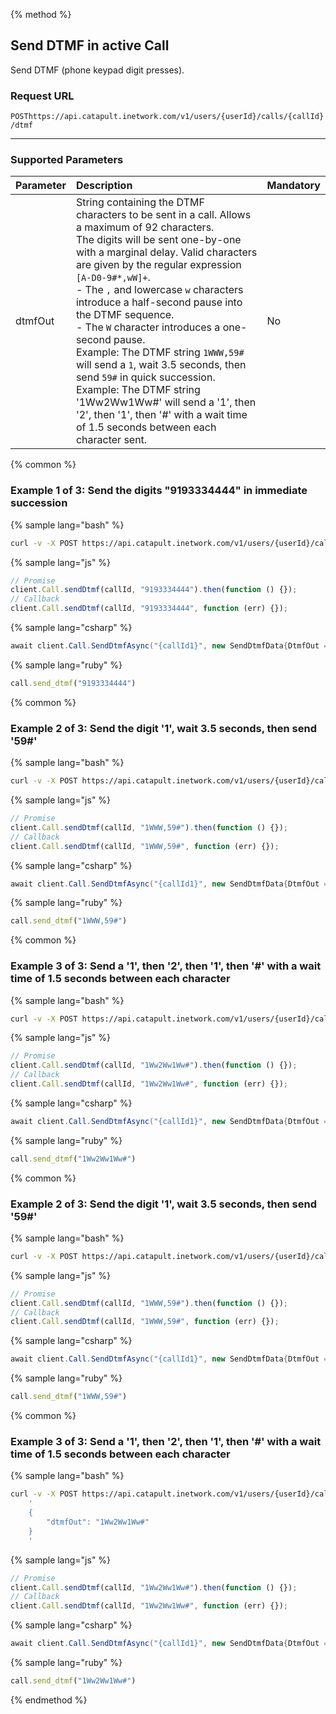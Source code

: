 {% method %}

## Send DTMF in active Call
Send DTMF (phone keypad digit presses).

### Request URL

<code class="post">POST</code>`https://api.catapult.inetwork.com/v1/users/{userId}/calls/{callId}/dtmf`

---

### Supported Parameters

| Parameter | Description                                                                                                                                                                                                                                                                                                                                                                                                                                                                                                                                                                                                                                                      | Mandatory |
|:----------|:-----------------------------------------------------------------------------------------------------------------------------------------------------------------------------------------------------------------------------------------------------------------------------------------------------------------------------------------------------------------------------------------------------------------------------------------------------------------------------------------------------------------------------------------------------------------------------------------------------------------------------------------------------------------|:----------|
| dtmfOut   | String containing the DTMF characters to be sent in a call. Allows a maximum of 92 characters.<br/>The digits will be sent one-by-one with a marginal delay. Valid characters are given by the regular expression `[A-D0-9#*,wW]+`.<br/>- The `,` and lowercase `w` characters introduce a half-second pause into the DTMF sequence.<br/>- The `W` character introduces a one-second pause.<br/>Example: The DTMF string `1WWW,59#` will send a `1`, wait 3.5 seconds, then send `59#` in quick succession.<br/>Example: The DTMF string '1Ww2Ww1Ww#' will send a '1', then '2', then '1', then '#' with a wait time of 1.5 seconds between each character sent. | No        |

{% common %}

### Example 1 of 3: Send the digits "9193334444" in immediate succession

{% sample lang="bash" %}

```bash
curl -v -X POST https://api.catapult.inetwork.com/v1/users/{userId}/calls/{callId}/dtmf 	-u {token}:{secret} 	-H "Content-type: application/json" 	-d '{"dtmfOut": "9193334444"}'
```

{% sample lang="js" %}

```js
// Promise
client.Call.sendDtmf(callId, "9193334444").then(function () {});
// Callback
client.Call.sendDtmf(callId, "9193334444", function (err) {});
```

{% sample lang="csharp" %}

```csharp
await client.Call.SendDtmfAsync("{callId1}", new SendDtmfData{DtmfOut = "9193334444"});
```

{% sample lang="ruby" %}

```ruby
call.send_dtmf("9193334444")
```

{% common %}

### Example 2 of 3: Send the digit '1', wait 3.5 seconds, then send '59#'

{% sample lang="bash" %}

```bash
curl -v -X POST https://api.catapult.inetwork.com/v1/users/{userId}/calls/{callId}/dtmf 	-u {token}:{secret} 	-H "Content-type: application/json" 	-d '{"dtmfOut": "1WWW,59#"}'
```

{% sample lang="js" %}

```js
// Promise
client.Call.sendDtmf(callId, "1WWW,59#").then(function () {});
// Callback
client.Call.sendDtmf(callId, "1WWW,59#", function (err) {});
```

{% sample lang="csharp" %}

```csharp
await client.Call.SendDtmfAsync("{callId1}", new SendDtmfData{DtmfOut = "1WWW,59#"});
```

{% sample lang="ruby" %}

```ruby
call.send_dtmf("1WWW,59#")
```

{% common %}

### Example 3 of 3: Send a '1', then '2', then '1', then '#' with a wait time of 1.5 seconds between each character

{% sample lang="bash" %}

```bash
curl -v -X POST https://api.catapult.inetwork.com/v1/users/{userId}/calls/{callId}/dtmf 	-u {token}:{secret} 	-H "Content-type: application/json" 	-d '{"dtmfOut": "1Ww2Ww1Ww#"}'
```

{% sample lang="js" %}

```js
// Promise
client.Call.sendDtmf(callId, "1Ww2Ww1Ww#").then(function () {});
// Callback
client.Call.sendDtmf(callId, "1Ww2Ww1Ww#", function (err) {});
```

{% sample lang="csharp" %}

```csharp
await client.Call.SendDtmfAsync("{callId1}", new SendDtmfData{DtmfOut = "1Ww2Ww1Ww#"});
```

{% sample lang="ruby" %}

```ruby
call.send_dtmf("1Ww2Ww1Ww#")
```

{% common %}

### Example 2 of 3: Send the digit '1', wait 3.5 seconds, then send '59#'

{% sample lang="bash" %}

```bash
curl -v -X POST https://api.catapult.inetwork.com/v1/users/{userId}/calls/{callId}/dtmf 	-u {token}:{secret} 	-H "Content-type: application/json" 	-d '{"dtmfOut": "1WWW,59#"}'
```

{% sample lang="js" %}

```js
// Promise
client.Call.sendDtmf(callId, "1WWW,59#").then(function () {});
// Callback
client.Call.sendDtmf(callId, "1WWW,59#", function (err) {});
```

{% sample lang="csharp" %}

```csharp
await client.Call.SendDtmfAsync("{callId1}", new SendDtmfData{DtmfOut = "1WWW,59#"});
```

{% sample lang="ruby" %}

```ruby
call.send_dtmf("1WWW,59#")
```

{% common %}

### Example 3 of 3: Send a '1', then '2', then '1', then '#' with a wait time of 1.5 seconds between each character

{% sample lang="bash" %}

```bash
curl -v -X POST https://api.catapult.inetwork.com/v1/users/{userId}/calls/{callId}/dtmf -u {token}:{secret} -H "Content-type: application/json" -d
    '
    {
        "dtmfOut": "1Ww2Ww1Ww#"
    }
    '
```

{% sample lang="js" %}

```js
// Promise
client.Call.sendDtmf(callId, "1Ww2Ww1Ww#").then(function () {});
// Callback
client.Call.sendDtmf(callId, "1Ww2Ww1Ww#", function (err) {});
```

{% sample lang="csharp" %}

```csharp
await client.Call.SendDtmfAsync("{callId1}", new SendDtmfData{DtmfOut = "1Ww2Ww1Ww#"});
```

{% sample lang="ruby" %}

```ruby
call.send_dtmf("1Ww2Ww1Ww#")
```
{% endmethod %}
